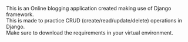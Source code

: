 This is an Online blogging application created making use of Django framework.
<br>
This is made to practice CRUD (create/read/update/delete) operations in Django.
<br>
Make sure to download the requirements in your virtual environment.
<br>

